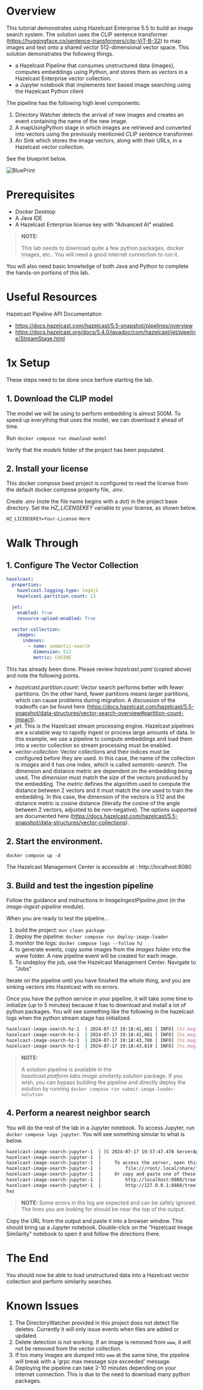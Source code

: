 # Overview 

This tutorial demonstrates using  Hazelcast Enterprise 5.5 to build an image 
search system.  The solution uses the CLIP sentence transformer 
(https://huggingface.co/sentence-transformers/clip-ViT-B-32) to map images 
and text onto a shared vector 512-dimensional vector space. This solution 
demonstrates the following things.
- a Hazelcast Pipeline that consumes unstructured data (images), computes 
embeddings using Python, and stores them as vectors in a Hazelcast Enterprise 
vector collection.
- a Jupyter notebook that implements text based image searching using 
the Hazelcast Python client


The pipeline has the following high level components:
1. Directory Watcher detects the arrival of new images and creates an event 
containing the name of the new image.
2. A mapUsingPython stage in which images are retrieved and converted into 
vectors using the previously mentioned CLIP sentence transformer.
3. An Sink which stores the image vectors, along with their URLs, in
a Hazelcast vector collection.

See the blueprint below.

![BluePrint](resources/blueprint.png)

# Prerequisites

- Docker Desktop
- A Java IDE
- A Hazelcast Enterprise license key with "Advanced AI" enabled.

> __NOTE:__
> 
> This lab needs to download quite a few python packages, docker 
> images, etc..  You will need a good internet connection to run it.

You will also need basic knowledge of both Java and Python to complete the 
hands-on portions of this lab.

# Useful Resources

Hazelcast Pipeline API Documentation
- https://docs.hazelcast.com/hazelcast/5.5-snapshot/pipelines/overview
- https://docs.hazelcast.org/docs/5.4.0/javadoc/com/hazelcast/jet/pipeline/StreamStage.html


# 1x Setup

These steps need to be done once berfore starting the lab.

## 1. Download the CLIP model
The model we will be using to perform embedding is almost 500M.  To speed 
up everything that uses the model, we can download it ahead of time.

Run `docker compose run download-model`

Verify that the _models_ folder of the project has been populated.

## 2. Install your license
This docker compose bsed project is configured to read the license from 
the default docker compose property file, _.env_.

Create _.env_ (note the file name begins with a _dot_) in the project base 
directory.  Set the _HZ_LICENSEKEY_ variable to your license, as shown below.
```
HZ_LICENSEKEY=Your-License-Here
```

# Walk Through

## 1. Configure The Vector Collection

```yaml
hazelcast:
  properties:
    hazelcast.logging.type: log4j2
    hazelcast.partition.count: 13

  jet:
    enabled: True
    resource-upload-enabled: True

  vector-collection:
    images:
      indexes:
        - name: semantic-search
          dimension: 512
          metric: COSINE
```


This has already been done.  Please review _hazelcast.yaml_ (copied above) and 
note the following points.

- _hazelcast.partition.count_: Vector search performs better with fewer partitions. 
On the other hand, fewer partitions means larger partitions, which can cause 
problems during migration.  A discussion of the tradeoffs can be found here
  (https://docs.hazelcast.com/hazelcast/5.5-snapshot/data-structures/vector-search-overview#partition-count-impact).
- _jet_.  This is the Hazelcast stream processing engine.  Hazelcast pipelines 
are a scalable way to rapidly ingest or process large amounts of data.  In 
this example, we use a pipeline to compute embeddings and load them 
into a vector collection so stream processing must be enabled.
- _vector-collection_: Vector collections and their indices must be configured 
before they are used.  In this case, the name of the collection is _images_ and 
it has one index, which is called _semantic-search_.  The dimension and 
distance metric are dependent on the embedding being used. The _dimension_ 
must match the size of the vectors produced by the embedding.  The _metric_ defines 
the algorithm used to compute the distance between 2 vectors and it must 
match the one used to train the embedding.  In this case, the dimension of the 
vectors is 512 and the distance metric is cosine distance (literally the cosine 
of the angle between 2 vectors, adjusted to be non-negative). The options 
supported are documented here (https://docs.hazelcast.com/hazelcast/5.5-snapshot/data-structures/vector-collections).

## 2. Start the environment.

`docker compose up -d`

The Hazelcast Management Center is accessible at : http://localhost:8080

## 3. Build and test the ingestion pipeline

Follow the guidance and instructions in _ImageIngestPipeline.java_ 
(in the _image-ingest-pipeline_ module).  

When you are ready to test the pipeline...
1. build the project: `mvn clean package`
2. deploy the pipeline: `docker compose run deploy-image-loader`
3. monitor the logs: `docker compose logs --follow hz`
4. to generate events, copy some images from the _images_ folder 
   into the _www_ folder.  A new pipeline event will be created 
   for each image.
5. To undeploy the job, use the Hazelcast Management Center. Navigate
   to "Jobs"

Iterate on the pipeline until you have finished the whole thing, and you are 
sinking vectors into Hazelcast with no errors.

Once you have the python service in your pipeline, it will take some time to 
initialize (up to 5 minutes) because it has to download and install a lot of 
python packages.  You will see something like the following in the hazelcast logs when 
the python stream stage has initialized.

```bash
hazelcast-image-search-hz-1  | 2024-07-17 19:18:41,881 [ INFO] [hz.magical_joliot.cached.thread-7] [c.h.j.python]: [172.25.0.3]:5701 [dev] [5.5.0-SNAPSHOT] Started Python process: 246
hazelcast-image-search-hz-1  | 2024-07-17 19:18:41,881 [ INFO] [hz.magical_joliot.cached.thread-3] [c.h.j.python]: [172.25.0.3]:5701 [dev] [5.5.0-SNAPSHOT] Started Python process: 245
hazelcast-image-search-hz-1  | 2024-07-17 19:18:43,786 [ INFO] [hz.magical_joliot.cached.thread-7] [c.h.j.python]: [172.25.0.3]:5701 [dev] [5.5.0-SNAPSHOT] Python process 246 listening on port 39819
hazelcast-image-search-hz-1  | 2024-07-17 19:18:43,819 [ INFO] [hz.magical_joliot.cached.thread-3] [c.h.j.python]: [172.25.0.3]:5701 [dev] [5.5.0-SNAPSHOT] Python process 245 listening on port 39459
```

> __NOTE:__
> 
> A solution pipeline is available in the 
> _hazelcast.platform.labs.image.similarity.solution_ package.  If you wish, you 
> can bypass building the pipeline and directly deploy the solution by running 
> `docker compose run submit-image-loader-solution`

## 4. Perform a nearest neighbor search

You will do the rest of the lab in a Jupyter notebook.  To access Jupyter,
run `docker compose logs jupyter`.  You will see something simular to 
what is below.

```bash
hazelcast-image-search-jupyter-1  | [C 2024-07-17 19:57:47.478 ServerApp]
hazelcast-image-search-jupyter-1  |
hazelcast-image-search-jupyter-1  |     To access the server, open this file in a browser:
hazelcast-image-search-jupyter-1  |         file:///root/.local/share/jupyter/runtime/jpserver-1-open.html
hazelcast-image-search-jupyter-1  |     Or copy and paste one of these URLs:
hazelcast-image-search-jupyter-1  |         http://localhost:8888/tree?token=7a4d2794d4135eaa88ee9e9642e80e7044cb5c213717e2be
hazelcast-image-search-jupyter-1  |         http://127.0.0.1:8888/tree?token=7a4d2794d4135eaa88ee9e9642e80e7044cb5c213717e2be
haz
```

> __NOTE:__ 
> Some errors in the log are expected and can be safely ignored.  The lines you are 
> looking for should be near the top of the output.


Copy the URL from the output and paste it into a browser window.  This should 
bring up a Jupyter notebook.  Double-click on the "Hazelcast Image Similarity" 
notebook to open it and follow the directions there.

# The End

You should now be able to load unstructured data into a Hazelcast vector 
collection and perform similarity searches.

# Known Issues

1. The DirectoryWatcher provided in this project does not detect file deletes.  Currently it will only issue 
   events when files are added or updated.
2. Delete detection is not working.  If an image is removed from `www`, 
   it will not be removed from the vector collection.
3. If too many images are dumped into `www` at the same time, the pipeline will break with a 
  'grpc max message size exceeded' message.
4. Deploying the pipeline can take 2-10 minutes depending on your internet connection.  This is due to the need 
   to download many python packages.  
